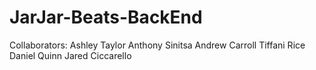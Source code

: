 # JarJar-Beats-BackEnd

Collaborators:
Ashley Taylor
Anthony Sinitsa
Andrew Carroll
Tiffani Rice
Daniel Quinn
Jared Ciccarello
